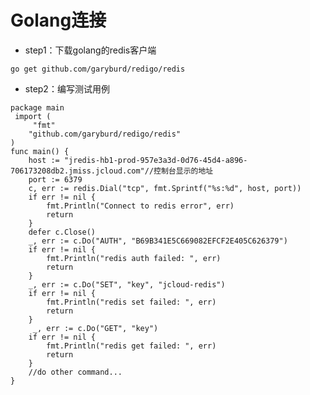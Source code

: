 # Golang连接
- step1：下载golang的redis客户端
<pre><code>go get github.com/garyburd/redigo/redis
</code></pre>
- step2：编写测试用例

<pre><code>package main
 import (
     "fmt"
    "github.com/garyburd/redigo/redis"
)
func main() {
    host := "jredis-hb1-prod-957e3a3d-0d76-45d4-a896-706173208db2.jmiss.jcloud.com"//控制台显示的地址
    port := 6379
    c, err := redis.Dial("tcp", fmt.Sprintf("%s:%d", host, port))
    if err != nil {
        fmt.Println("Connect to redis error", err)
        return
    }
    defer c.Close()
    _, err := c.Do("AUTH", "B69B341E5C669082EFCF2E405C626379")
    if err != nil {
        fmt.Println("redis auth failed: ", err)
        return
    }
    _, err := c.Do("SET", "key", "jcloud-redis")
    if err != nil {
        fmt.Println("redis set failed: ", err)
        return
    }
     _, err := c.Do("GET", "key")
    if err != nil {
        fmt.Println("redis get failed: ", err)
        return
    }
    //do other command...
}
</code></pre>
